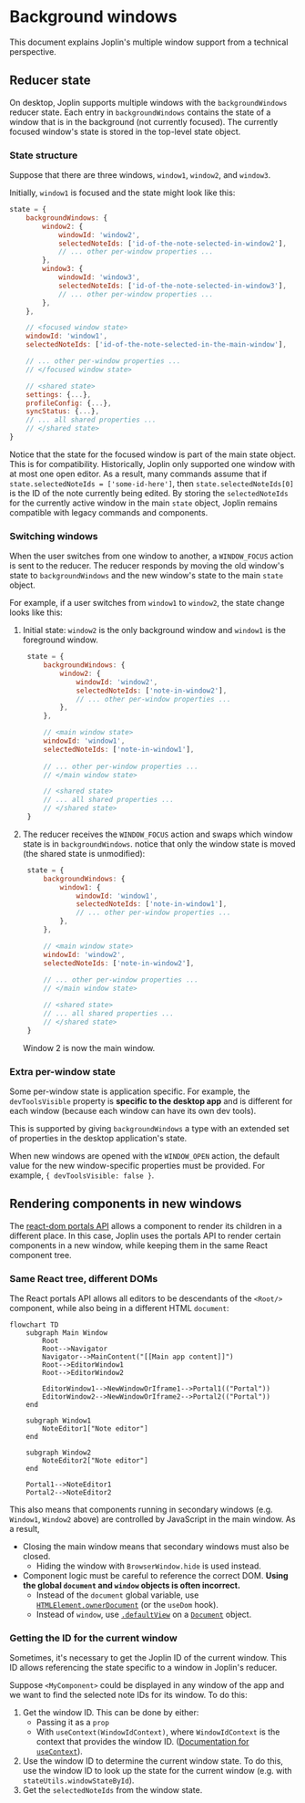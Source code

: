 # Background windows

This document explains Joplin's multiple window support from a technical perspective.

## Reducer state

On desktop, Joplin supports multiple windows with the `backgroundWindows` reducer state. Each entry in `backgroundWindows` contains the state of a window that is in the background (not currently focused). The currently focused window's state is stored in the top-level state object.

### State structure

Suppose that there are three windows, `window1`, `window2`, and `window3`.

Initially, `window1` is focused and the state might look like this:
```js
state = {
	backgroundWindows: {
		window2: {
			windowId: 'window2',
			selectedNoteIds: ['id-of-the-note-selected-in-window2'],
			// ... other per-window properties ...
		},
		window3: {
			windowId: 'window3',
			selectedNoteIds: ['id-of-the-note-selected-in-window3'],
			// ... other per-window properties ...
		},
	},

	// <focused window state>
	windowId: 'window1',
	selectedNoteIds: ['id-of-the-note-selected-in-the-main-window'],

	// ... other per-window properties ...
	// </focused window state>

	// <shared state>
	settings: {...},
	profileConfig: {...},
	syncStatus: {...},
	// ... all shared properties ...
	// </shared state>
}
```

Notice that the state for the focused window is part of the main state object. This is for compatibility. Historically, Joplin only supported one window with at most one open editor. As a result, many commands assume that if `state.selectedNoteIds = ['some-id-here']`, then `state.selectedNoteIds[0]` is the ID of the note currently being edited. By storing the `selectedNoteIds` for the currently active window in the main `state` object, Joplin remains compatible with legacy commands and components.

### Switching windows

When the user switches from one window to another, a `WINDOW_FOCUS` action is sent to the reducer. The reducer responds by moving the old window's state to `backgroundWindows` and the new window's state to the main `state` object.

For example, if a user switches from `window1` to `window2`, the state change looks like this:
1. Initial state: `window2` is the only background window and `window1` is the foreground window.
   ```js
	state = {
		backgroundWindows: {
			window2: {
				windowId: 'window2',
				selectedNoteIds: ['note-in-window2'],
				// ... other per-window properties ...
			},
		},

		// <main window state>
		windowId: 'window1',
		selectedNoteIds: ['note-in-window1'],
	
		// ... other per-window properties ...
		// </main window state>

		// <shared state>
		// ... all shared properties ...
		// </shared state>
	}
	```
2. The reducer receives the `WINDOW_FOCUS` action and swaps which window state is in `backgroundWindows`. notice that only the window state is moved (the shared state is unmodified):
   ```js
	state = {
		backgroundWindows: {
			window1: {
				windowId: 'window1',
				selectedNoteIds: ['note-in-window1'],
				// ... other per-window properties ...
			},
		},

		// <main window state>
		windowId: 'window2',
		selectedNoteIds: ['note-in-window2'],
	
		// ... other per-window properties ...
		// </main window state>

		// <shared state>
		// ... all shared properties ...
		// </shared state>
	}
	```
	Window 2 is now the main window.

### Extra per-window state

Some per-window state is application specific. For example, the `devToolsVisible` property is **specific to the desktop app** and is different for each window (because each window can have its own dev tools).

This is supported by giving `backgroundWindows` a type with an extended set of properties in the desktop application's state.

When new windows are opened with the `WINDOW_OPEN` action, the default value for the new window-specific properties must be provided. For example, `{ devToolsVisible: false }`.

## Rendering components in new windows

The [react-dom portals API](https://react.dev/reference/react-dom/createPortal) allows a component to render its children in a different place. In this case, Joplin uses the portals API to render certain components in a new window, while keeping them in the same React component tree.

### Same React tree, different DOMs

The React portals API allows all editors to be descendants of the `<Root/>` component, while also being in a different HTML `document`:

```mermaid
flowchart TD
    subgraph Main Window
        Root
        Root-->Navigator
        Navigator-->MainContent("[[Main app content]]")
        Root-->EditorWindow1
        Root-->EditorWindow2

        EditorWindow1-->NewWindowOrIframe1-->Portal1(("Portal"))
        EditorWindow2-->NewWindowOrIframe2-->Portal2(("Portal"))
    end

    subgraph Window1
        NoteEditor1["Note editor"]
    end

    subgraph Window2
        NoteEditor2["Note editor"]
    end

    Portal1-->NoteEditor1
    Portal2-->NoteEditor2
```

This also means that components running in secondary windows (e.g. `Window1`, `Window2` above) are controlled by JavaScript in the main window. As a result,
- Closing the main window means that secondary windows must also be closed.
	- Hiding the window with `BrowserWindow.hide` is used instead.
- Component logic must be careful to reference the correct DOM. **Using the global `document` and `window` objects is often incorrect.**
	- Instead of the `document` global variable, use [`HTMLElement.ownerDocument`](https://developer.mozilla.org/en-US/docs/Web/API/Node/ownerDocument) (or the `useDom` hook).
	- Instead of `window`, use [`.defaultView`](https://developer.mozilla.org/en-US/docs/Web/API/Document/defaultView) on a [`Document`](https://developer.mozilla.org/en-US/docs/Web/API/Document) object.

### Getting the ID for the current window

Sometimes, it's necessary to get the Joplin ID of the current window. This ID allows referencing the state specific to a window in Joplin's reducer.

Suppose `<MyComponent>` could be displayed in any window of the app and we want to find the selected note IDs for its window. To do this:
1. Get the window ID. This can be done by either:
   - Passing it as a `prop`
   - With `useContext(WindowIdContext)`, where `WindowIdContext` is the context that provides the window ID. ([Documentation for `useContext`](https://react.dev/reference/react/useContext)).
2. Use the window ID to determine the current window state. To do this, use the window ID to look up the state for the current window (e.g. with `stateUtils.windowStateById`).
3. Get the `selectedNoteIds` from the window state.

